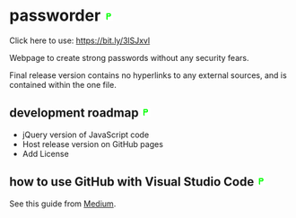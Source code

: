 # passworder ![passworder logo](favicon.ico?raw=true)

Click here to use: https://bit.ly/3lSJxvl

Webpage to create strong passwords without any security fears.

Final release version contains no hyperlinks to any external sources, and is contained within the one file.


## development roadmap ![passworder logo](favicon.ico?raw=true)
- jQuery version of JavaScript code
- Host release version on GitHub pages
- Add License


## how to use GitHub with Visual Studio Code ![passworder logo](favicon.ico?raw=true)
See this guide from [Medium](https://medium.com/@Zeroesandones/how-to-commit-and-push-your-changes-to-your-github-repository-in-vscode-77a7a3d7dd02).
